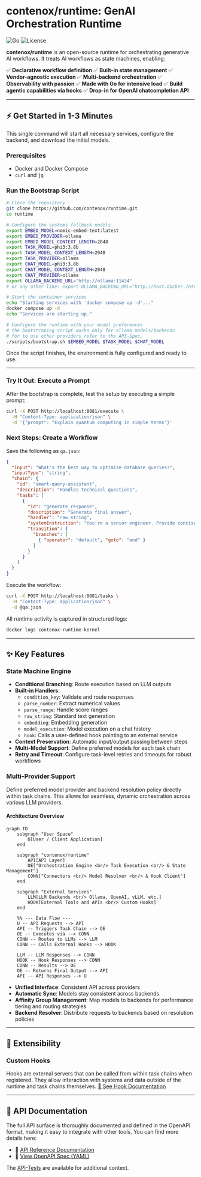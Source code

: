 # contenox/runtime: GenAI Orchestration Runtime

![Go](https://img.shields.io/badge/Go-1.24+-00ADD8?logo=go)
![License](https://img.shields.io/badge/License-Apache%202.0-blue.svg)

**contenox/runtime** is an open-source runtime for orchestrating generative AI workflows. It treats AI workflows as state machines, enabling:

✅ **Declarative workflow definition**
✅ **Built-in state management**
✅ **Vendor-agnostic execution**
✅ **Multi-backend orchestration**
✅ **Observability with passion**
✅ **Made with Go for intensive load**
✅ **Build agentic capabilities via hooks**
✅ **Drop-in for OpenAI chatcompletion API**

-----

## ⚡ Get Started in 1-3 Minutes

This single command will start all necessary services, configure the backend, and download the initial models.

### Prerequisites

  * Docker and Docker Compose
  * `curl` and `jq`

### Run the Bootstrap Script

```bash
# Clone the repository
git clone https://github.com/contenox/runtime.git
cd runtime

# Configure the systems fallback models
export EMBED_MODEL=nomic-embed-text:latest
export EMBED_PROVIDER=ollama
export EMBED_MODEL_CONTEXT_LENGTH=2048
export TASK_MODEL=phi3:3.8b
export TASK_MODEL_CONTEXT_LENGTH=2048
export TASK_PROVIDER=ollama
export CHAT_MODEL=phi3:3.8b
export CHAT_MODEL_CONTEXT_LENGTH=2048
export CHAT_PROVIDER=ollama
export OLLAMA_BACKEND_URL="http://ollama:11434"
# or any other like: export OLLAMA_BACKEND_URL="http://host.docker.internal:11434"

# Start the container services
echo "Starting services with 'docker compose up -d'..."
docker compose up -d
echo "Services are starting up."

# Configure the runtime with your model preferences
# the bootstraping script works only for ollama models/backends
# for to use other providers refer to the API-Spec.
./scripts/bootstrap.sh $EMBED_MODEL $TASK_MODEL $CHAT_MODEL
```

Once the script finishes, the environment is fully configured and ready to use.

-----

### Try It Out: Execute a Prompt

After the bootstrap is complete, test the setup by executing a simple prompt:

```bash
curl -X POST http://localhost:8081/execute \
  -H "Content-Type: application/json" \
  -d '{"prompt": "Explain quantum computing in simple terms"}'
```

### Next Steps: Create a Workflow

Save the following as `qa.json`:

```json
{
  "input": "What's the best way to optimize database queries?",
  "inputType": "string",
  "chain": {
    "id": "smart-query-assistant",
    "description": "Handles technical questions",
    "tasks": [
      {
        "id": "generate_response",
        "description": "Generate final answer",
        "handler": "raw_string",
        "systemInstruction": "You're a senior engineer. Provide concise, professional answers to technical questions.",
        "transition": {
          "branches": [
            { "operator": "default", "goto": "end" }
          ]
        }
      }
    ]
  }
}
```

Execute the workflow:

```bash
curl -X POST http://localhost:8081/tasks \
  -H "Content-Type: application/json" \
  -d @qa.json
```

All runtime activity is captured in structured logs:

```bash
docker logs contenox-runtime-kernel
```

-----

## ✨ Key Features

### State Machine Engine

  * **Conditional Branching**: Route execution based on LLM outputs
  * **Built-in Handlers**:
      * `condition_key`: Validate and route responses
      * `parse_number`: Extract numerical values
      * `parse_range`: Handle score ranges
      * `raw_string`: Standard text generation
      * `embedding`: Embedding generation
      * `model_execution`: Model execution on a chat history
      * `hook`: Calls a user-defined hook pointing to an external service
  * **Context Preservation**: Automatic input/output passing between steps
  * **Multi-Model Support**: Define preferred models for each task chain
  * **Retry and Timeout**: Configure task-level retries and timeouts for robust workflows

### Multi-Provider Support

Define preferred model provider and backend resolution policy directly within task chains. This allows for seamless, dynamic orchestration across various LLM providers.

#### Architecture Overview

```mermaid
graph TD
    subgraph "User Space"
        U[User / Client Application]
    end

    subgraph "contenox/runtime"
        API[API Layer]
        OE["Orchestration Engine <br/> Task Execution <br/> & State Management"]
        CONN["Connectors <br/> Model Resolver <br/> & Hook Client"]
    end

    subgraph "External Services"
        LLM[LLM Backends <br/> Ollama, OpenAI, vLLM, etc.]
        HOOK[External Tools and APIs <br/> Custom Hooks]
    end

    %% --- Data Flow ---
    U -- API Requests --> API
    API -- Triggers Task Chain --> OE
    OE -- Executes via --> CONN
    CONN -- Routes to LLMs --> LLM
    CONN -- Calls External Hooks --> HOOK

    LLM -- LLM Responses --> CONN
    HOOK -- Hook Responses --> CONN
    CONN -- Results --> OE
    OE -- Returns Final Output --> API
    API -- API Responses --> U
```

  * **Unified Interface**: Consistent API across providers
  * **Automatic Sync**: Models stay consistent across backends
  * **Affinity Group Management**: Map models to backends for performance tiering and routing strategies
  * **Backend Resolver**: Distribute requests to backends based on resolution policies

-----

## 🧩 Extensibility

### Custom Hooks

Hooks are external servers that can be called from within task chains when registered. They allow interaction with systems and data outside of the runtime and task chains themselves.
[🔗 See Hook Documentation](./docs/hooks.md)

-----

## 📘 API Documentation

The full API surface is thoroughly documented and defined in the OpenAPI format, making it easy to integrate with other tools. You can find more details here:

  * 🔗 [API Reference Documentation](./docs/api-reference.md)
  * 🔗 [View OpenAPI Spec (YAML)](./docs/openapi.yaml)

The [API-Tests](./apitests) are available for additional context.
